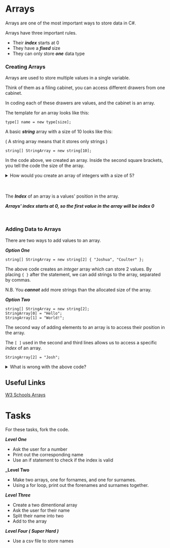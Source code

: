 # Arrays

Arrays are one of the most important ways to store data in C#. 

Arrays have three important rules.

+ Their **_index_** starts at 0
+ They have a **_fixed_** size
+ They can only store **_one_** data type


### Creating Arrays


Arrays are used to store multiple values in a single variable.

Think of them as a filing cabinet, you can access different drawers from one cabinet. 

In coding each of these drawers are values, and the cabinet is an array.

The template for an array looks like this:

```
type[] name = new type[size];
```

A basic **_string_** array with a size of 10 looks like this:

( A string array means that it stores only strings )

```
string[] StringArray = new string[10];
```

In the code above, we created an array. Inside the second square brackets, you tell the code the size of the array.


<details>
    <summary>
        How would you create an array of integers with a size of 5?
    </summary>

    int[] IntArray = new int[5];

</details>

<br>
<br>

The **_Index_** of an array is a values' position in the array.

**_Arrays' index starts at 0, so the first value in the array will be index 0_**

<br>

### Adding Data to Arrays

There are two ways to add values to an array.

**_Option One_**

```
string[] StringArray = new string[2] { "Joshua", "Coulter" };
```

The above code creates an _integer_ array which can store 2 values.
By placing ```{ }``` after the statement, we can add strings to the array, separated by commas.

N.B. You **_cannot_** add more strings than the allocated size of the array.

**_Option Two_**

```
string[] StringArray = new string[2];
StringArray[0] = "Hello";
StringArray[1] = "World!";
```

The second way of adding elements to an array is to access their position in the array.

The ```[ ]``` used in the second and third lines allows us to access a specific _index_ of an array. 


```
StringArray[2] = "Josh";
```

<details>
    <summary>
    What is wrong with the above code?
    </summary>
    
    The array only has a size of two, so there is no index of 2.

</details>



## Useful Links

[W3 Schools Arrays](https://www.w3schools.com/cs/cs_arrays.php)

# Tasks

For these tasks, fork the code.

**_Level One_**
+ Ask the user for a number
+ Print out the corresponding name
+ Use an if statement to check if the index is valid

**_Level Two**
+ Make two arrays, one for fornames, and one for surnames.
+ Using a for loop, print out the forenames and surnames together.

**_Level Three_**
+ Create a two dimentional array
+ Ask the user for their name
+ Split their name into two
+ Add to the array

**_Level Four ( Super Hard )_**
+ Use a csv file to store names


